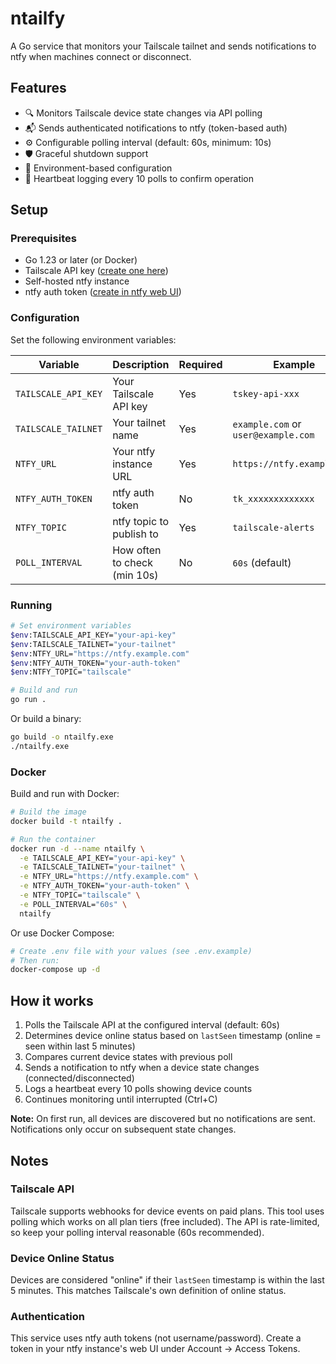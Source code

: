 # ntailfy

A Go service that monitors your Tailscale tailnet and sends notifications to ntfy when machines connect or disconnect.

## Features

- 🔍 Monitors Tailscale device state changes via API polling
- 📬 Sends authenticated notifications to ntfy (token-based auth)
- ⚙️ Configurable polling interval (default: 60s, minimum: 10s)
- 🛡️ Graceful shutdown support
- 🔐 Environment-based configuration
- 💓 Heartbeat logging every 10 polls to confirm operation

## Setup

### Prerequisites

- Go 1.23 or later (or Docker)
- Tailscale API key ([create one here](https://login.tailscale.com/admin/settings/keys))
- Self-hosted ntfy instance
- ntfy auth token ([create in ntfy web UI](https://docs.ntfy.sh/publish/#access-tokens))

### Configuration

Set the following environment variables:

| Variable | Description | Required | Example |
|----------|-------------|----------|---------|
| `TAILSCALE_API_KEY` | Your Tailscale API key | Yes | `tskey-api-xxx` |
| `TAILSCALE_TAILNET` | Your tailnet name | Yes | `example.com` or `user@example.com` |
| `NTFY_URL` | Your ntfy instance URL | Yes | `https://ntfy.example.com` |
| `NTFY_AUTH_TOKEN` | ntfy auth token | No | `tk_xxxxxxxxxxxxx` |
| `NTFY_TOPIC` | ntfy topic to publish to | Yes | `tailscale-alerts` |
| `POLL_INTERVAL` | How often to check (min 10s) | No | `60s` (default) |

### Running

```bash
# Set environment variables
$env:TAILSCALE_API_KEY="your-api-key"
$env:TAILSCALE_TAILNET="your-tailnet"
$env:NTFY_URL="https://ntfy.example.com"
$env:NTFY_AUTH_TOKEN="your-auth-token"
$env:NTFY_TOPIC="tailscale"

# Build and run
go run .
```

Or build a binary:

```bash
go build -o ntailfy.exe
./ntailfy.exe
```

### Docker

Build and run with Docker:

```bash
# Build the image
docker build -t ntailfy .

# Run the container
docker run -d --name ntailfy \
  -e TAILSCALE_API_KEY="your-api-key" \
  -e TAILSCALE_TAILNET="your-tailnet" \
  -e NTFY_URL="https://ntfy.example.com" \
  -e NTFY_AUTH_TOKEN="your-auth-token" \
  -e NTFY_TOPIC="tailscale" \
  -e POLL_INTERVAL="60s" \
  ntailfy
```

Or use Docker Compose:

```bash
# Create .env file with your values (see .env.example)
# Then run:
docker-compose up -d
```

## How it works

1. Polls the Tailscale API at the configured interval (default: 60s)
2. Determines device online status based on `lastSeen` timestamp (online = seen within last 5 minutes)
3. Compares current device states with previous poll
4. Sends a notification to ntfy when a device state changes (connected/disconnected)
5. Logs a heartbeat every 10 polls showing device counts
6. Continues monitoring until interrupted (Ctrl+C)

**Note:** On first run, all devices are discovered but no notifications are sent. Notifications only occur on subsequent state changes.

## Notes

### Tailscale API
Tailscale supports webhooks for device events on paid plans. This tool uses polling which works on all plan tiers (free included). The API is rate-limited, so keep your polling interval reasonable (60s recommended).

### Device Online Status
Devices are considered "online" if their `lastSeen` timestamp is within the last 5 minutes. This matches Tailscale's own definition of online status.

### Authentication
This service uses ntfy auth tokens (not username/password). Create a token in your ntfy instance's web UI under Account → Access Tokens.
